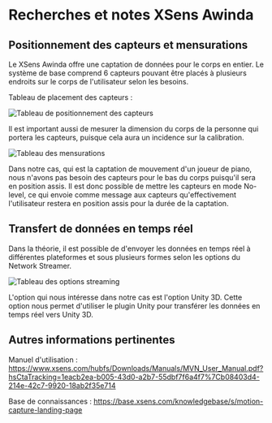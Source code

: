 # Recherches et notes XSens Awinda

## Positionnement des capteurs et mensurations

Le XSens Awinda offre une captation de données pour le corps en entier. Le système de base comprend 6 capteurs pouvant être placés à plusieurs endroits sur le corps de l'utilisateur selon les besoins.

Tableau de placement des capteurs :

![Tableau de positionnement des capteurs](../Images/tableau_positionnement_xsens_awinda.JPG)

Il est important aussi de mesurer la dimension du corps de la personne qui portera les capteurs, puisque cela aura un incidence sur la calibration.

![Tableau des mensurations](../Images/tableau_mensurations_xsens_awinda.JPG)

Dans notre cas, qui est la captation de mouvement d'un joueur de piano, nous n'avons pas besoin des capteurs pour le bas du corps puisqu'il sera en position assis. Il est donc possible de mettre les capteurs en mode No-level, ce qui envoie comme message aux capteurs qu'effectivement l'utilisateur restera en position assis pour la durée de la captation. 

## Transfert de données en temps réel

Dans la théorie, il est possible de d'envoyer les données en temps réel à différentes plateformes et sous plusieurs formes selon les options du Network Streamer.

![Tableau des options streaming](../Images/tableau_options_streamer.JPG)

L'option qui nous intéresse dans notre cas est l'option Unity 3D. Cette option nous permet d'utiliser le plugin Unity pour transférer les données en temps réel vers Unity 3D.

## Autres informations pertinentes

Manuel d'utilisation : 
https://www.xsens.com/hubfs/Downloads/Manuals/MVN_User_Manual.pdf?hsCtaTracking=1eacb2ea-b005-43d0-a2b7-55dbf7f6a4f7%7Cb08403d4-214e-42c7-9920-18ab2f35e714

Base de connaissances : 
https://base.xsens.com/knowledgebase/s/motion-capture-landing-page
